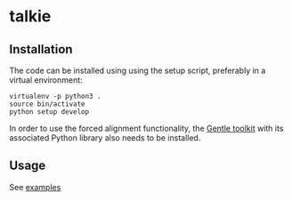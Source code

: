 # talkie

## Installation

The code can be installed using using the setup script, preferably in a virtual environment:

```
virtualenv -p python3 .
source bin/activate
python setup develop
```

In order to use the forced alignment functionality, the [Gentle toolkit](https://github.com/lowerquality/gentle) with its associated Python library also needs to be installed.


## Usage

See [examples](examples.ipynb)


